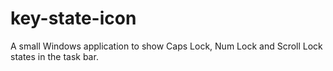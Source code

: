 # key-state-icon
A small Windows application to show Caps Lock, Num Lock and Scroll Lock states in the task bar.
